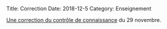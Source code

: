 Title: Correction
Date: 2018-12-5
Category: Enseignement

[Une correction du contrôle de connaissance]({static}/pdfs/1819MAT103CC2_correction.pdf) du 29 novembre.

